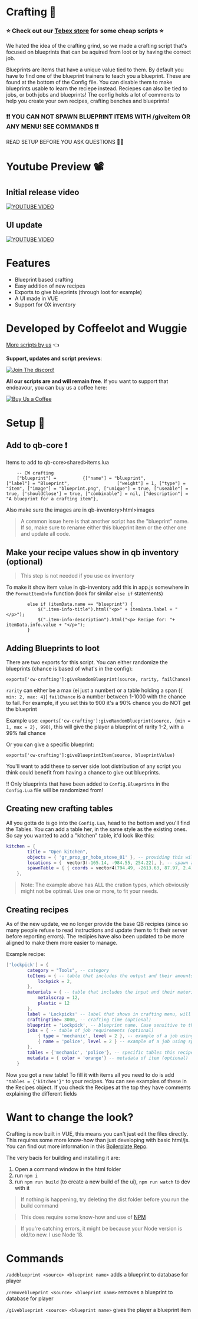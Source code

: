 # Crafting 🔧
### ⭐ Check out our [Tebex store](https://cw-scripts.tebex.io/category/2523396) for some cheap scripts ⭐
We hated the idea of the crafting grind, so we made a crafting script that's focused on blueprints that can be aquired from loot or by having the correct job.

Blueprints are items that have a unique value tied to them. By default you have to find one of the blueprint trainers to teach you a blueprint. These are found at the bottom of the Config file. You can disable them to make blueprints usable to learn the reciepe instead. Reciepes can also be tied to jobs, or both jobs and blueprints! The config holds a lot of comments to help you create your own recipes, crafting benches and blueprints!

### ❗❗ YOU CAN NOT SPAWN BLUEPRINT ITEMS WITH /giveitem OR ANY MENU! SEE COMMANDS ❗❗


READ SETUP BEFORE YOU ASK QUESTIONS 🐱‍🐉

# Youtube Preview 📽
## Initial release video
[![YOUTUBE VIDEO](http://img.youtube.com/vi/NVUlgIOcvbU/0.jpg)](https://youtu.be/NVUlgIOcvbU)

## UI update
[![YOUTUBE VIDEO](http://img.youtube.com/vi/ZAUrmS63ZaM/0.jpg)](https://youtu.be/ZAUrmS63ZaM)

# Features
- Blueprint based crafting
- Easy addition of new recipes
- Exports to give blueprints (through loot for example)
- A UI made in VUE
- Support for OX inventory

# Developed by Coffeelot and Wuggie
[More scripts by us](https://github.com/stars/Coffeelot/lists/cw-scripts)  👈

**Support, updates and script previews**:

[![Join The discord!](https://cdn.discordapp.com/attachments/977876510620909579/1013102122985857064/discordJoin.png)](https://discord.gg/FJY4mtjaKr )

**All our scripts are and will remain free**. If you want to support that endeavour, you can buy us a coffee here:

[![Buy Us a Coffee](https://www.buymeacoffee.com/assets/img/guidelines/download-assets-sm-2.svg)](https://www.buymeacoffee.com/cwscriptbois )
# Setup 🔧
## Add to qb-core ❗
Items to add to qb-core>shared>items.lua 
```
	-- CW crafting
	["blueprint"] =          {["name"] = "blueprint",         ["label"] = "Blueprint",                  ["weight"] = 1, ["type"] = "item", ["image"] = "blueprint.png", ["unique"] = true, ["useable"] = true, ['shouldClose'] = true, ["combinable"] = nil, ["description"] = "A blueprint for a crafting item"},
```
Also make sure the images are in qb-inventory>html>images

> A common issue here is that another script has the "blueprint" name. If so, make sure to rename either this blueprint item or the other one and update all code.

## Make your recipe values show in qb inventory (optional)
> This step is not needed if you use ox inventory

To make it show item value in qb-inventory add this in app.js somewhere in the `FormatItemInfo` function (look for similar `else if` statements)
```
        else if (itemData.name == "blueprint") {
            $(".item-info-title").html("<p>" + itemData.label + "</p>");
            $(".item-info-description").html("<p> Recipe for: "+ itemData.info.value + "</p>");
        }
```

## Adding Blueprints to loot
There are two exports for this script. You can either randomize the blueprints (chance is based of what's in the config):

```
exports['cw-crafting']:giveRandomBlueprint(source, rarity, failChance)
```
`rarity` can either be a max (ei just a number) or a table holding a span (`{ min: 2, max: 4}`)
`failChance` is a number between 1-1000 with the chance to fail. For example, if you set this to 900 it's a 90% chance you do NOT get the blueprint

Example use: `exports['cw-crafting']:giveRandomBlueprint(source, {min = 1, max = 2}, 990)`, this will give the player a blueprint of rarity 1-2, with a 99% fail chance

Or you can give a specific blueprint:
```
exports['cw-crafting']:giveBlueprintItem(source, blueprintValue)
```

You'll want to add these to server side loot distribution of any script you think could benefit from having a chance to give out blueprints.

‼ Only blueprints that have been added to `Config.Blueprints` in the `Config.Lua` file will be randomized from!

## Creating new crafting tables
All you gotta do is go into the `Config.Lua`, head to the bottom and you'll find the Tables. You can add a table her,  in the same style as the existing ones. So say you wanted to add a "kitchen" table, it'd look like this:
```lua
kitchen = {
        title = "Open kitchen",
        objects = { 'gr_prop_gr_hobo_stove_01' }, -- providing this will make ALL objects of this variant a table (leave empty if this is not what you want, ei objects = {})
		locations = {  vector3(-165.14, -984.55, 254.22), }, -- spawn at these locations (optional)
		spawnTable = { { coords = vector4(794.49, -2613.63, 87.97, 2.4), prop = 'gr_prop_gr_hobo_stove_01' } } -- List of several tables with prop and location. If these are added it will SPAWN a table that's interactable (optional)
    },
```
> Note: The example above has ALL the cration types, which obviously might not be optimal. Use one or more, to fit your needs.

## Creating recipes
As of the new update, we no longer provide the base QB recipies (since so many people refuse to read instructions and update them to fit their server before reporting errors). The recipies have also been updated to be more aligned to make them more easier to manage.

Example recipe:
```lua
['lockpick'] = {
		category = "Tools", -- category 
		toItems = { -- table that includes the output and their amounts, this one will output 2 lockpicks
			lockpick = 2,
		},
		materials = { -- table that includes the input and their material cost
            metalscrap = 12,
            plastic = 12 
        },
        label = 'Lockpicks' -- label that shows in crafting menu, will default to item in toItems (if 1) or the recipe name (in this case 'lockpick') otherwise (optional, higly suggested)
		craftingTime= 3000, -- crafting time (optional)
        blueprint = 'Lockpick', -- blueprint name. Case sensitive to the blueprint name! (optional)
        jobs = { -- table of job requirements (optional)
			{ type = 'mechanic', level = 2 }, -- example of a job using TYPE rather than name
			{ name = 'police', level = 2 } -- example of a job using specific names
	 	},
		tables = {'mechanic', 'police'}, -- specific tables this recipe can be made at
        metadata = { color = 'orange'} -- metadata of item (optional)
	}
```


Now you got a new table! To fill it with items all you need to do is add `"tables = {'kitchen'}"`  to your recipes. You can see examples of these in the Recipes object. If you check the Recipes at the top they have comments explaining the different fields

# Want to change the look?
Crafting is now built in VUE, this means you can't just edit the files directly. This requires some more know-how than just developing with basic html/js. You can find out more information in this [Boilerplate Repo](https://github.com/alenvalek/fivem-vuejs-boilerplate).

The very bacis for building and installing it are:
1. Open a command window in the html folder
2. run `npm i`
3. run `npm run build` (to create a new build of the ui), `npm run watch` to dev with it

> If nothing is happening, try deleting the dist folder before you run the build command

> This does require some know-how and use of [NPM](https://docs.npmjs.com/downloading-and-installing-node-js-and-npm)

> If you're catching errors, it might be because your Node version is old/to new. I use Node 18. 

# Commands
`/addblueprint <source> <blueprint name>` adds a blueprint to database for player

`/removeblueprint <source> <blueprint name>` removes a blueprint to database for player

`/giveblueprint <source> <blueprint name>` gives the player a blueprint item